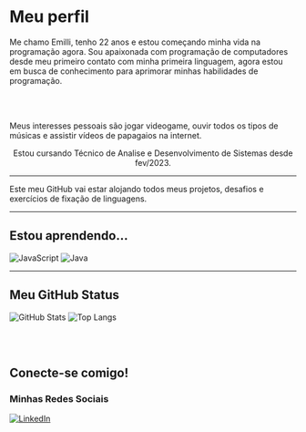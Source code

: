 <h1>Meu perfil</h1>
<div>
  <p>Me chamo Emilli, tenho 22 anos e estou começando minha vida na programação agora. Sou apaixonada com programação de computadores desde meu primeiro contato com minha primeira linguagem, agora estou em busca de conhecimento para aprimorar minhas habilidades de programação.</p><br><br>
  <p>Meus interesses pessoais são jogar videogame, ouvir todos os tipos de músicas e assistir vídeos de papagaios na internet.</p>
</div>
<p align="center">Estou cursando Técnico de Analise e Desenvolvimento de Sistemas desde fev/2023.</p>
<hr>
<div>
  <p>Este meu GitHub vai estar alojando todos meus projetos, desafios e exercícios de fixação de linguagens.</p>
</div>
<hr>
<h2> Estou aprendendo...</h2>

![JavaScript](https://img.shields.io/badge/javascript-%23323330.svg?style=for-the-badge&logo=javascript&logoColor=%23F7DF1E)
![Java](https://img.shields.io/badge/java-%23ED8B00.svg?style=for-the-badge&logo=openjdk&logoColor=white)
<hr>
<h2>Meu GitHub Status</h2>

![GitHub Stats](https://github-readme-stats.vercel.app/api?username=Emilli-Giuliane&theme=transparent&bg_color=293914&border_color=CDFF8C&show_icons=true&icon_color=81DE76&title_color=81DE76&text_color=CDC0A1&hide_title=true&hide=stars)
![Top Langs](https://github-readme-stats-git-masterrstaa-rickstaa.vercel.app/api/top-langs/?username=Emilli-Giuliane&bg_color=293914&border_color=CDFF8C&title_color=CDC0A1&text_color=81DE76)
<div>
  <br><br>
</div>
<h2>Conecte-se comigo!</h2>

<h3>Minhas Redes Sociais</h3>

[![LinkedIn](https://img.shields.io/badge/linkedin-293914?style=for-the-badge&logo=Linkedin&logoColor=CDFF8C)](https://www.linkedin.com/in/emilli-giuliane-pereira-lima-b44912265/)
